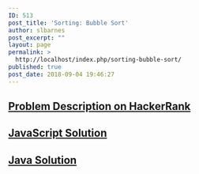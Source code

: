 ```yaml
---
ID: 513
post_title: 'Sorting: Bubble Sort'
author: slbarnes
post_excerpt: ""
layout: page
permalink: >
  http://localhost/index.php/sorting-bubble-sort/
published: true
post_date: 2018-09-04 19:46:27
---
```

## <a href="https://www.hackerrank.com/challenges/jim-and-the-orders" target="_blank" rel="noopener">Problem Description on HackerRank</a>

## [JavaScript Solution][1]

## [Java Solution][2]

 [1]: /index.php/jim-and-the-orders/jim-and-the-orders-javascript
 [2]: /index.php/jim-and-the-orders/jim-and-the-orders-java